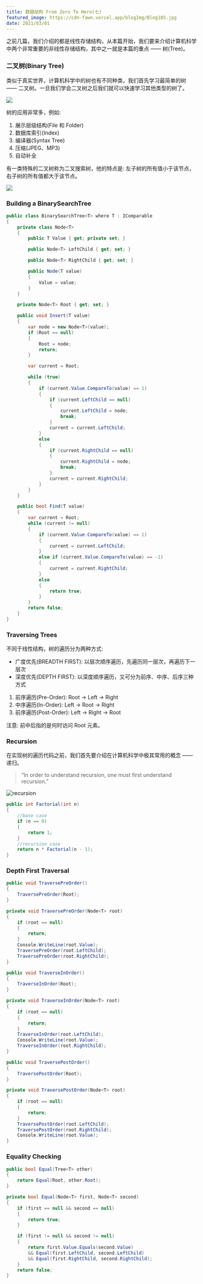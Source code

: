 ```yaml
---
title: 数据结构 From Zero To Hero(七)
featured_image: https://cdn-fawn.vercel.app/blogImg/Blog185.jpg
date: 2021/03/01
---
```


之前几篇，我们介绍的都是线性存储结构，从本篇开始，我们要来介绍计算机科学中两个非常重要的非线性存储结构，其中之一就是本篇的重点 —— 树(Tree)。

### 二叉树(Binary Tree)
类似于真实世界，计算机科学中的树也有不同种类，我们首先学习最简单的树 —— 二叉树。一旦我们学会二叉树之后我们就可以快速学习其他类型的树了。

![](https://cdn-fawn.vercel.app/contentImg/tree/btree.png)

树的应用非常多，例如: 
1. 展示层级结构(File 和 Folder)
2. 数据库索引(Index)
3. 编译器(Syntax Tree)
4. 压缩(JPEG、MP3)
5. 自动补全

有一类特殊的二叉树称为二叉搜索树，他的特点是: 左子树的所有值小于该节点，右子树的所有值都大于该节点。

![](https://cdn-fawn.vercel.app/contentImg/tree/bstree.png)

### Building a BinarySearchTree
``` csharp
public class BinarySearchTree<T> where T : IComparable
{
    private class Node<T>
    {
        public T Value { get; private set; }

        public Node<T> LeftChild { get; set; }

        public Node<T> RightChild { get; set; }

        public Node(T value)
        {
            Value = value;
        }
    }

    private Node<T> Root { get; set; }

    public void Insert(T value)
    {
        var node = new Node<T>(value);
        if (Root == null)
        {
            Root = node;
            return;
        }

        var current = Root;

        while (true)
        {
            if (current.Value.CompareTo(value) == 1)
            {
                if (current.LeftChild == null)
                {
                    current.LeftChild = node;
                    break;
                }
                current = current.LeftChild;
            }
            else
            {
                if (current.RightChild == null)
                {
                    current.RightChild = node;
                    break;
                }
                current = current.RightChild;
            }
        }
    }

    public bool Find(T value)
    {
        var current = Root;
        while (current != null)
        {
            if (current.Value.CompareTo(value) == 1)
            {
                current = current.LeftChild;
            }
            else if (current.Value.CompareTo(value) == -1)
            {
                current = current.RightChild;
            }
            else
            {
                return true;
            }
        }
        return false;
    }
}
```

### Traversing Trees
不同于线性结构，树的遍历分为两种方式:
- 广度优先(BREADTH FIRST): 以层次顺序遍历，先遍历同一层次，再遍历下一层次
- 深度优先(DEPTH FIRST): 以深度顺序遍历，又可分为前序、中序、后序三种方式

1. 前序遍历(Pre-Order): Root -> Left ->  Right
2. 中序遍历(In-Order): Left -> Root ->  Right
3. 前序遍历(Post-Order): Left ->  Right -> Root

注意: 前中后指的是何时访问 Root 元素。

### Recursion
在实现树的遍历代码之前，我们首先要介绍在计算机科学中极其常用的概念 —— 递归。

> “In order to understand recursion, one must first understand recursion.”

<img src="https://cdn-fawn.vercel.app/contentImg/tree/recursion.svg" alt="recursion">

``` csharp
public int Factorial(int n) 
{
    //base case
    if (n == 0) 
    {
        return 1;
    }
    //recursion case
    return n * Factorial(n - 1);
}
```

### Depth First Traversal
``` csharp
public void TraversePreOrder()
{
    TraversePreOrder(Root);
}

private void TraversePreOrder(Node<T> root)
{
    if (root == null)
    {
        return;
    }
    Console.WriteLine(root.Value);
    TraversePreOrder(root.LeftChild);
    TraversePreOrder(root.RightChild);
}

public void TraverseInOrder()
{
    TraverseInOrder(Root);
}

private void TraverseInOrder(Node<T> root)
{
    if (root == null)
    {
        return;
    }
    TraverseInOrder(root.LeftChild);
    Console.WriteLine(root.Value);
    TraverseInOrder(root.RightChild);
}

public void TraversePostOrder()
{
    TraversePostOrder(Root);
}

private void TraversePostOrder(Node<T> root)
{
    if (root == null)
    {
        return;
    }
    TraversePostOrder(root.LeftChild);
    TraversePostOrder(root.RightChild);
    Console.WriteLine(root.Value);
}
```

### Equality Checking
``` csharp
public bool Equal(Tree<T> other)
{
    return Equal(Root, other.Root);
}

private bool Equal(Node<T> first, Node<T> second)
{
    if (first == null && second == null)
    {
        return true;
    }

    if (first != null && second != null)
    {
        return first.Value.Equals(second.Value)
        && Equal(first.LeftChild, second.LeftChild)
        && Equal(first.RightChild, second.RightChild);
    }
    return false;
}
```